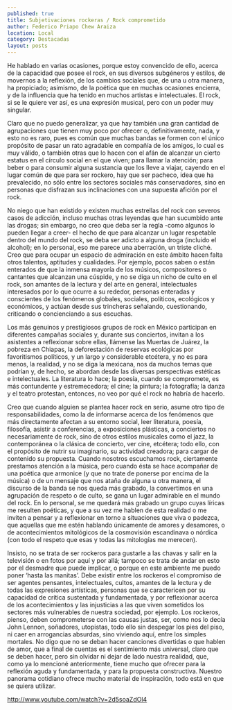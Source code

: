 ```yaml
---
published: true
title: Subjetivaciones rockeras / Rock comprometido
author: Federico Priapo Chew Araiza
location: Local
category: Destacadas
layout: posts
---
```


He hablado en varias ocasiones, porque estoy convencido de ello, acerca de la capacidad que posee el rock, en sus diversos subgéneros y estilos, de movernos a la reflexión, de los cambios sociales que, de una u otra manera, ha propiciado; asimismo, de la poética que en muchas ocasiones encierra, y de la influencia que ha tenido en muchos artistas e intelectuales. El rock, si se le quiere ver así, es una expresión musical, pero con un poder muy singular.

Claro que no puedo generalizar, ya que hay también una gran cantidad de agrupaciones que tienen muy poco por ofrecer o, definitivamente, nada, y esto no es raro, pues es común que muchas bandas se formen con el único propósito de pasar un rato agradable en compañía de los amigos, lo cual es muy válido, o también otras que lo hacen con el afán de alcanzar un cierto estatus en el círculo social en el que viven; para llamar la atención; para beber o para consumir alguna sustancia que los lleve a viajar, cayendo en el lugar común de que para ser rockero, hay que ser pacheco, idea que ha prevalecido, no sólo entre los sectores sociales más conservadores, sino en personas que disfrazan sus inclinaciones con una supuesta afición por el rock.

No niego que han existido y existen muchas estrellas del rock con severos casos de adicción, incluso muchas otras leyendas que han sucumbido ante las drogas; sin embargo, no creo que deba ser la regla -como algunos lo pueden llegar a creer- el hecho de que para alcanzar un lugar respetable dentro del mundo del rock, se deba ser adicto a alguna droga (incluido el alcohol); en lo personal, eso me parece una aberración, un triste cliché. Creo que para ocupar un espacio de admiración en este ámbito hacen falta otros talentos, aptitudes y cualidades. Por ejemplo, pocos saben o están enterados de que la inmensa mayoría de los músicos, compositores o cantantes que alcanzan una cúspide, y no se diga un nicho de culto en el rock, son amantes de la lectura y del arte en general, intelectuales interesados por lo que ocurre a su rededor, personas enteradas y conscientes de los fenómenos globales, sociales, políticos, ecológicos y económicos, y actúan desde sus trincheras señalando, cuestionando, criticando o concienciando a sus escuchas.

Los más genuinos y prestigiosos grupos de rock en México participan en diferentes campañas sociales y, durante sus conciertos, invitan a los asistentes a reflexionar sobre ellas, llámense las Muertas de Juárez, la pobreza en Chiapas, la deforestación de reservas ecológicas por favoritismos políticos, y un largo y considerable etcétera, y no es para menos, la realidad, y no se diga la mexicana, nos da muchos temas que podrían y, de hecho, se abordan desde las diversas perspectivas estéticas e intelectuales. La literatura lo hace; la poesía, cuando se compromete, es más contundente y estremecedora; el cine; la pintura; la fotografía; la danza y el teatro protestan, entonces, no veo por qué el rock no habría de hacerlo.

Creo que cuando alguien se plantea hacer rock en serio, asume otro tipo de responsabilidades, como la de informarse acerca de los fenómenos que más directamente afectan a su entorno social, leer literatura, poesía, filosofía, asistir a conferencias, a exposiciones plásticas, a conciertos no necesariamente de rock, sino de otros estilos musicales como el jazz, la contemporánea o la clásica de concierto, ver cine, etcétera; todo ello, con el propósito de nutrir su imaginario, su actividad creadora; para cargar de contenido su propuesta. Cuando nosotros escuchamos rock, ciertamente prestamos atención a la música, pero cuando ésta se hace acompañar de una poética que armonice (y que no trate de ponerse por encima de la música) o de un mensaje que nos ataña de alguna u otra manera, el discurso de la banda se nos queda más grabado, la convertimos en una agrupación de respeto o de culto, se gana un lugar admirable en el mundo del rock. En lo personal, se me quedará más grabado un grupo cuyas líricas me resulten poéticas, y que a su vez me hablen de esta realidad o me inviten a pensar y a reflexionar en torno a situaciones que viva o padezca, que aquellas que me estén hablando únicamente de amores y desamores, o de acontecimientos mitológicos de la cosmovisión escandinava o nórdica (con todo el respeto que esas y todas las mitologías me merecen).

Insisto, no se trata de ser rockeros para gustarle a las chavas y salir en la televisión o en fotos por aquí y por allá; tampoco se trata de andar en esto por el desmadre que puede implicar, o porque en este ambiente me puedo poner ‘hasta las manitas’. Debe existir entre los rockeros el compromiso de ser agentes pensantes, intelectuales, cultos, amantes de la lectura y de todas las expresiones artísticas, personas que se caractericen por su capacidad de crítica sustentada y fundamentada, y por reflexionar acerca de los acontecimientos y las injusticias a las que viven sometidos los sectores más vulnerables de nuestra sociedad, por ejemplo. Los rockeros, pienso, deben comprometerse con las causas justas, ser, como nos lo decía John Lennon, soñadores, utopistas, todo ello sin despegar los pies del piso, ni caer en arrogancias absurdas, sino viviendo aquí, entre los simples mortales. No digo que no se deban hacer canciones divertidas o que hablen de amor, que a final de cuentas es el sentimiento más universal, claro que se deben hacer, pero sin olvidar ni dejar de lado nuestra realidad, que, como ya lo mencioné anteriormente, tiene mucho que ofrecer para la reflexión aguda y fundamentada, y para la propuesta constructiva. Nuestro panorama cotidiano ofrece mucho material de inspiración, todo está en que se quiera utilizar.

http://www.youtube.com/watch?v=2d5soaZdOl4
